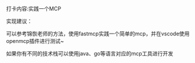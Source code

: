 打卡内容:实践一个MCP

实现建议：

可以参考锦恢老师的方法，使用fastmcp实践一个简单的mcp，并在vscode使用openmcp插件进行测试~

  

如果你有不同的技术栈可以使用java、go等语言对应的mcp工具进行开发